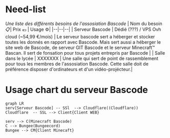# Need-list
*Une liste des différents besoins de l'assosiation Bascode* 
| Nom du besoin 📋| Prix 💶 | Usage ⚙️| 
|--|--|--| 
| Serveur Bascode | Dédié (???) / VPS Ovh cloud (~54,99 €/mois) | Le serveur bascode sert a héberger et stocker toutes les donnés en rapport avec Bascode. Mais sert aussi a héberger le site web de Bascode, de serveur GIT Bascode et le serveur Minecraft™ Bascan. Il sert de fonsation pour tous projets entrepris par Bascode  |
| Salle dans le lycée | XXXXXXX | Une salle qui sert de point de rassemblement pour tous les membres de l'assosiation Bascode. Cette salle doit de préférence disposer d'ordinateurs et d'un vidéo-projécteur.| 






# Usage chart du serveur Bascode

```mermaid
graph LR
serv[Serveur Bascode] -- SSl  --> Cloudflare((Cloudflare))
Cloudflare  -- SSL --> Client{Client WEB}

serv --> C(Minecraft Bascode)
C --> Bungee(Bungeecord)
Bungee --> CM{Client Minecaft}
``` 
